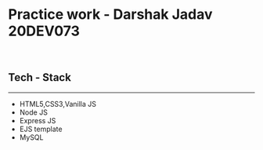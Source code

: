 <h1>Practice work - Darshak Jadav 20DEV073</h1>
<br>
<h2>Tech - Stack</h2>
<hr>
<ul>
  <li>HTML5,CSS3,Vanilla JS</li>
   <li>Node JS</li>
  <li>Express JS</li>
  <li>EJS template</li>
  <li>MySQL</li>
</ul>
